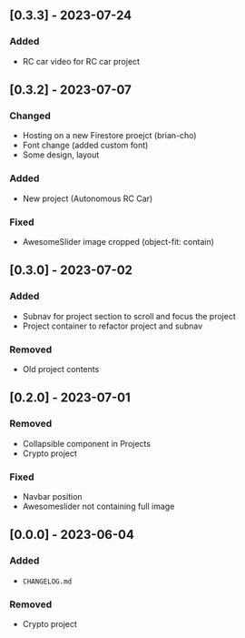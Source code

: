 <br />

## [0.3.3] - 2023-07-24

### Added

- RC car video for RC car project

## [0.3.2] - 2023-07-07

### Changed

- Hosting on a new Firestore proejct (brian-cho)
- Font change (added custom font)
- Some design, layout

### Added

- New project (Autonomous RC Car)

### Fixed

- AwesomeSlider image cropped (object-fit: contain)

## [0.3.0] - 2023-07-02

### Added

- Subnav for project section to scroll and focus the project
- Project container to refactor project and subnav

### Removed

- Old project contents

## [0.2.0] - 2023-07-01

### Removed

- Collapsible component in Projects
- Crypto project

### Fixed

- Navbar position
- Awesomeslider not containing full image

## [0.0.0] - 2023-06-04

### Added

- `CHANGELOG.md`

### Removed

- Crypto project

